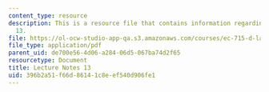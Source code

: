 ```yaml
---
content_type: resource
description: This is a resource file that contains information regarding lecture note
  13.
file: https://ol-ocw-studio-app-qa.s3.amazonaws.com/courses/ec-715-d-lab-disseminating-innovations-for-the-common-good-spring-2007/396b2a51f66d86141c8eef540d906fe1_MITEC_715S07_notes13.pdf
file_type: application/pdf
parent_uid: de700e56-4d06-a284-06d5-067ba74d2f65
resourcetype: Document
title: Lecture Notes 13
uid: 396b2a51-f66d-8614-1c8e-ef540d906fe1
---
```

